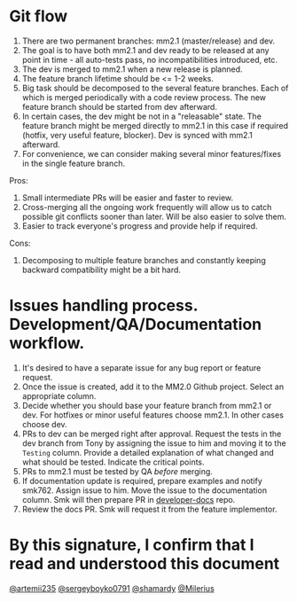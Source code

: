 # Git flow

1. There are two permanent branches: mm2.1 (master/release) and dev.
2. The goal is to have both mm2.1 and dev ready to be released at any point in time - all auto-tests pass, no incompatibilities introduced, etc.
3. The dev is merged to mm2.1 when a new release is planned.
4. The feature branch lifetime should be <= 1-2 weeks.
5. Big task should be decomposed to the several feature branches. Each of which is merged periodically with a code review process. The new feature branch should be started from dev afterward.
6. In certain cases, the dev might be not in a "releasable" state. The feature branch might be merged directly to mm2.1 in this case if required (hotfix, very useful feature, blocker). Dev is synced with mm2.1 afterward.
7. For convenience, we can consider making several minor features/fixes in the single feature branch.

Pros:
1. Small intermediate PRs will be easier and faster to review.
2. Cross-merging all the ongoing work frequently will allow us to catch possible git conflicts sooner than later. Will be also easier to solve them.
3. Easier to track everyone's progress and provide help if required.

Cons:
1. Decomposing to multiple feature branches and constantly keeping backward compatibility might be a bit hard.

# Issues handling process. Development/QA/Documentation workflow.

1. It's desired to have a separate issue for any bug report or feature request.
2. Once the issue is created, add it to the MM2.0 Github project. Select an appropriate column.
3. Decide whether you should base your feature branch from mm2.1 or dev. For hotfixes or minor useful features choose mm2.1. In other cases choose dev.
4. PRs to dev can be merged right after approval. Request the tests in the dev branch from Tony by assigning the issue to him and moving it to the `Testing` column. Provide a detailed explanation of what changed and what should be tested. Indicate the critical points.
5. PRs to mm2.1 must be tested by QA *before* merging.
6. If documentation update is required, prepare examples and notify smk762. Assign issue to him. Move the issue to the documentation column. Smk will then prepare PR in [developer-docs](https://github.com/KomodoPlatform/developer-docs) repo.
7. Review the docs PR. Smk will request it from the feature implementor.

# By this signature, I confirm that I read and understood this document  
[@artemii235](https://github.com/artemii235)
[@sergeyboyko0791](https://github.com/sergeyboyko0791)
[@shamardy](https://github.com/shamardy)
[@Milerius](https://github.com/Milerius)

